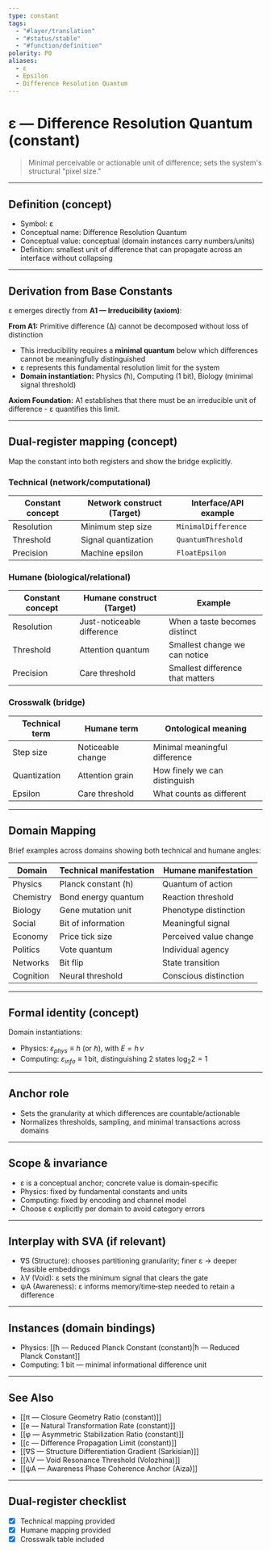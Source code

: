 ```yaml
---
type: constant
tags:
  - "#layer/translation"
  - "#status/stable"
  - "#function/definition"
polarity: P0
aliases:
  - ε
  - Epsilon
  - Difference Resolution Quantum
---
```


# ε — Difference Resolution Quantum (constant)

> Minimal perceivable or actionable unit of difference; sets the system's structural "pixel size."

---

## Definition (concept)

- Symbol: ε
- Conceptual name: Difference Resolution Quantum
- Conceptual value: conceptual (domain instances carry numbers/units)
- Definition: smallest unit of difference that can propagate across an interface without collapsing

---

## Derivation from Base Constants

ε emerges directly from **A1 — Irreducibility (axiom)**:

**From A1:** Primitive difference (∆) cannot be decomposed without loss of distinction
- This irreducibility requires a **minimal quantum** below which differences cannot be meaningfully distinguished
- ε represents this fundamental resolution limit for the system
- **Domain instantiation:** Physics (ħ), Computing (1 bit), Biology (minimal signal threshold)

**Axiom Foundation:** A1 establishes that there must be an irreducible unit of difference - ε quantifies this limit.

---

## Dual‑register mapping (concept)

Map the constant into both registers and show the bridge explicitly.

### Technical (network/computational)

| Constant concept | Network construct (Target) | Interface/API example |
|-----------------|---------------------------|----------------------|
| Resolution | Minimum step size | `MinimalDifference` |
| Threshold | Signal quantization | `QuantumThreshold` |
| Precision | Machine epsilon | `FloatEpsilon` |

### Humane (biological/relational)

| Constant concept | Humane construct (Target) | Example |
|-----------------|---------------------------|---------|
| Resolution | Just-noticeable difference | When a taste becomes distinct |
| Threshold | Attention quantum | Smallest change we can notice |
| Precision | Care threshold | Smallest difference that matters |

### Crosswalk (bridge)

| Technical term | Humane term | Ontological meaning |
|---------------|-------------|-------------------|
| Step size | Noticeable change | Minimal meaningful difference |
| Quantization | Attention grain | How finely we can distinguish |
| Epsilon | Care threshold | What counts as different |

---

## Domain Mapping

Brief examples across domains showing both technical and humane angles:

| Domain | Technical manifestation | Humane manifestation |
|--------|------------------------|---------------------|
| Physics | Planck constant (h) | Quantum of action |
| Chemistry | Bond energy quantum | Reaction threshold |
| Biology | Gene mutation unit | Phenotype distinction |
| Social | Bit of information | Meaningful signal |
| Economy | Price tick size | Perceived value change |
| Politics | Vote quantum | Individual agency |
| Networks | Bit flip | State transition |
| Cognition | Neural threshold | Conscious distinction |

---

## Formal identity (concept)

Domain instantiations:
- Physics: $\varepsilon_{phys} \equiv h$ (or $\hbar$), with $E = h\,\nu$
- Computing: $\varepsilon_{info} \equiv 1\,\text{bit}$, distinguishing 2 states $\log_2 2 = 1$

---

## Anchor role

- Sets the granularity at which differences are countable/actionable
- Normalizes thresholds, sampling, and minimal transactions across domains

---

## Scope & invariance

- ε is a conceptual anchor; concrete value is domain‑specific
- Physics: fixed by fundamental constants and units
- Computing: fixed by encoding and channel model
- Choose ε explicitly per domain to avoid category errors

---

## Interplay with SVA (if relevant)

- ∇S (Structure): chooses partitioning granularity; finer ε → deeper feasible embeddings
- λV (Void): ε sets the minimum signal that clears the gate
- ψA (Awareness): ε informs memory/time‑step needed to retain a difference

---

## Instances (domain bindings)

- Physics: [[ħ — Reduced Planck Constant (constant)|ħ — Reduced Planck Constant]]
- Computing: 1 bit — minimal informational difference unit

---

## See Also

- [[π — Closure Geometry Ratio (constant)]]
- [[e — Natural Transformation Rate (constant)]]
- [[φ — Asymmetric Stabilization Ratio (constant)]]
- [[c — Difference Propagation Limit (constant)]]
- [[∇S — Structure Differentiation Gradient (Sarkisian)]]
- [[λV — Void Resonance Threshold (Volozhina)]]
- [[ψA — Awareness Phase Coherence Anchor (Aiza)]]

---

## Dual‑register checklist

- [x] Technical mapping provided
- [x] Humane mapping provided
- [x] Crosswalk table included